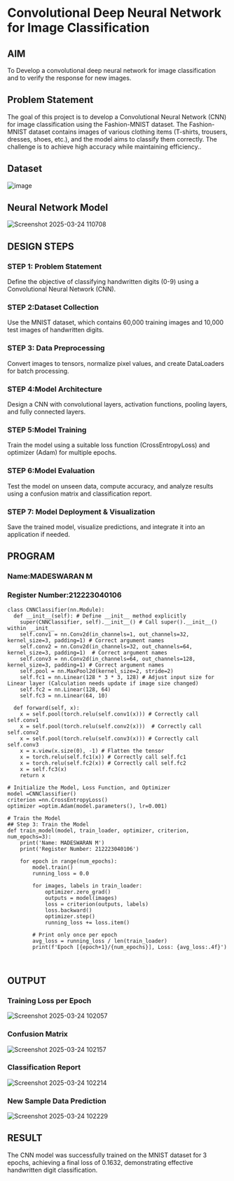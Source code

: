 # Convolutional Deep Neural Network for Image Classification

## AIM

To Develop a convolutional deep neural network for image classification and to verify the response for new images.

## Problem Statement

The goal of this project is to develop a Convolutional Neural Network (CNN) for image classification using the Fashion-MNIST dataset. The Fashion-MNIST dataset contains images of various clothing items (T-shirts, trousers, dresses, shoes, etc.), and the model aims to classify them correctly. The challenge is to achieve high accuracy while maintaining efficiency..

## Dataset
![image](https://github.com/user-attachments/assets/279635d2-2e3a-439b-8c95-381363f7e76c)




## Neural Network Model
![Screenshot 2025-03-24 110708](https://github.com/user-attachments/assets/4be359c3-9ad3-4e92-b03d-8a1c66775ad0)



## DESIGN STEPS

### STEP 1: Problem Statement
Define the objective of classifying handwritten digits (0-9) using a Convolutional Neural Network (CNN).

### STEP 2:Dataset Collection
Use the MNIST dataset, which contains 60,000 training images and 10,000 test images of handwritten digits.
### STEP 3: Data Preprocessing
Convert images to tensors, normalize pixel values, and create DataLoaders for batch processing.
### STEP 4:Model Architecture
Design a CNN with convolutional layers, activation functions, pooling layers, and fully connected layers.
### STEP 5:Model Training
Train the model using a suitable loss function (CrossEntropyLoss) and optimizer (Adam) for multiple epochs.
### STEP 6:Model Evaluation
Test the model on unseen data, compute accuracy, and analyze results using a confusion matrix and classification report.
### STEP 7: Model Deployment & Visualization
Save the trained model, visualize predictions, and integrate it into an application if needed.
## PROGRAM

### Name:MADESWARAN M
### Register Number:212223040106
```
class CNNClassifier(nn.Module):
  def __init__(self): # Define __init__ method explicitly
    super(CNNClassifier, self).__init__() # Call super().__init__() within __init__
    self.conv1 = nn.Conv2d(in_channels=1, out_channels=32, kernel_size=3, padding=1) # Correct argument names
    self.conv2 = nn.Conv2d(in_channels=32, out_channels=64, kernel_size=3, padding=1)  # Correct argument names
    self.conv3 = nn.Conv2d(in_channels=64, out_channels=128, kernel_size=3, padding=1) # Correct argument names
    self.pool = nn.MaxPool2d(kernel_size=2, stride=2)
    self.fc1 = nn.Linear(128 * 3 * 3, 128) # Adjust input size for Linear layer (Calculation needs update if image size changed)
    self.fc2 = nn.Linear(128, 64)
    self.fc3 = nn.Linear(64, 10)

  def forward(self, x):
    x = self.pool(torch.relu(self.conv1(x))) # Correctly call self.conv1
    x = self.pool(torch.relu(self.conv2(x)))  # Correctly call self.conv2
    x = self.pool(torch.relu(self.conv3(x))) # Correctly call self.conv3
    x = x.view(x.size(0), -1) # Flatten the tensor
    x = torch.relu(self.fc1(x)) # Correctly call self.fc1
    x = torch.relu(self.fc2(x)) # Correctly call self.fc2
    x = self.fc3(x)
    return x
```

```
# Initialize the Model, Loss Function, and Optimizer
model =CNNClassifier()
criterion =nn.CrossEntropyLoss()
optimizer =optim.Adam(model.parameters(), lr=0.001)

```

```
# Train the Model
## Step 3: Train the Model
def train_model(model, train_loader, optimizer, criterion, num_epochs=3):
    print('Name: MADESWARAN M')
    print('Register Number: 212223040106')

    for epoch in range(num_epochs):
        model.train()
        running_loss = 0.0
        
        for images, labels in train_loader:
            optimizer.zero_grad()
            outputs = model(images)
            loss = criterion(outputs, labels)
            loss.backward()
            optimizer.step()
            running_loss += loss.item()
        
        # Print only once per epoch
        avg_loss = running_loss / len(train_loader)
        print(f'Epoch [{epoch+1}/{num_epochs}], Loss: {avg_loss:.4f}')



```

## OUTPUT
### Training Loss per Epoch

![Screenshot 2025-03-24 102057](https://github.com/user-attachments/assets/2837f4b3-b786-4eea-989a-058c4acf5b22)


### Confusion Matrix

![Screenshot 2025-03-24 102157](https://github.com/user-attachments/assets/040c827d-200e-4894-906d-9d924d578c63)


### Classification Report

![Screenshot 2025-03-24 102214](https://github.com/user-attachments/assets/42ccc2b4-0de5-4d9d-a109-5ae56660cb8c)



### New Sample Data Prediction
![Screenshot 2025-03-24 102229](https://github.com/user-attachments/assets/4498207d-f252-4fd0-9413-ede2571d3529)


## RESULT
The CNN model was successfully trained on the MNIST dataset for 3 epochs, achieving a final loss of 0.1632, demonstrating effective handwritten digit classification.
